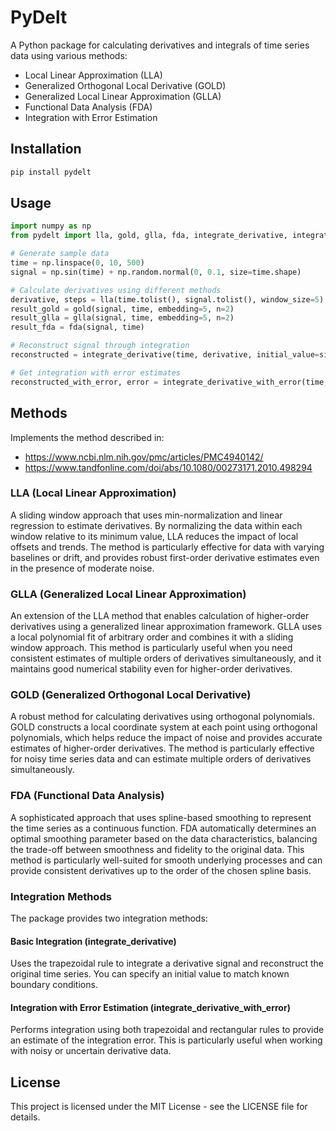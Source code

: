 # PyDelt

A Python package for calculating derivatives and integrals of time series data using various methods:

- Local Linear Approximation (LLA)
- Generalized Orthogonal Local Derivative (GOLD)
- Generalized Local Linear Approximation (GLLA)
- Functional Data Analysis (FDA)
- Integration with Error Estimation

## Installation

```bash
pip install pydelt
```

## Usage

```python
import numpy as np
from pydelt import lla, gold, glla, fda, integrate_derivative, integrate_derivative_with_error

# Generate sample data
time = np.linspace(0, 10, 500)
signal = np.sin(time) + np.random.normal(0, 0.1, size=time.shape)

# Calculate derivatives using different methods
derivative, steps = lla(time.tolist(), signal.tolist(), window_size=5)
result_gold = gold(signal, time, embedding=5, n=2)
result_glla = glla(signal, time, embedding=5, n=2)
result_fda = fda(signal, time)

# Reconstruct signal through integration
reconstructed = integrate_derivative(time, derivative, initial_value=signal[0])

# Get integration with error estimates
reconstructed_with_error, error = integrate_derivative_with_error(time, derivative, initial_value=signal[0])
```

## Methods
Implements the method described in:
- https://www.ncbi.nlm.nih.gov/pmc/articles/PMC4940142/
- https://www.tandfonline.com/doi/abs/10.1080/00273171.2010.498294

### LLA (Local Linear Approximation)
A sliding window approach that uses min-normalization and linear regression to estimate derivatives. By normalizing the data within each window relative to its minimum value, LLA reduces the impact of local offsets and trends. The method is particularly effective for data with varying baselines or drift, and provides robust first-order derivative estimates even in the presence of moderate noise.

### GLLA (Generalized Local Linear Approximation)
An extension of the LLA method that enables calculation of higher-order derivatives using a generalized linear approximation framework. GLLA uses a local polynomial fit of arbitrary order and combines it with a sliding window approach. This method is particularly useful when you need consistent estimates of multiple orders of derivatives simultaneously, and it maintains good numerical stability even for higher-order derivatives.

### GOLD (Generalized Orthogonal Local Derivative)
A robust method for calculating derivatives using orthogonal polynomials. GOLD constructs a local coordinate system at each point using orthogonal polynomials, which helps reduce the impact of noise and provides accurate estimates of higher-order derivatives. The method is particularly effective for noisy time series data and can estimate multiple orders of derivatives simultaneously.

### FDA (Functional Data Analysis)
A sophisticated approach that uses spline-based smoothing to represent the time series as a continuous function. FDA automatically determines an optimal smoothing parameter based on the data characteristics, balancing the trade-off between smoothness and fidelity to the original data. This method is particularly well-suited for smooth underlying processes and can provide consistent derivatives up to the order of the chosen spline basis.

### Integration Methods
The package provides two integration methods:

#### Basic Integration (integrate_derivative)
Uses the trapezoidal rule to integrate a derivative signal and reconstruct the original time series. You can specify an initial value to match known boundary conditions.

#### Integration with Error Estimation (integrate_derivative_with_error)
Performs integration using both trapezoidal and rectangular rules to provide an estimate of the integration error. This is particularly useful when working with noisy or uncertain derivative data.

## License
This project is licensed under the MIT License - see the LICENSE file for details.

